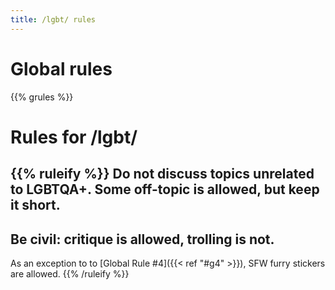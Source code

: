 ```yaml
---
title: /lgbt/ rules
---
```


# Global rules

{{% grules %}}


# Rules for /lgbt/

{{% ruleify %}}
Do not discuss topics unrelated to LGBTQA+. Some off-topic is allowed, but keep it short.
-
Be civil: critique is allowed, trolling is not.
-
As an exception to to [Global Rule #4]({{< ref "#g4" >}}), SFW furry stickers are allowed.
{{% /ruleify %}}
